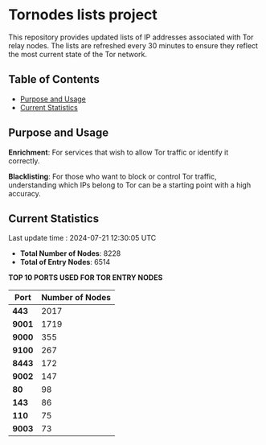 # Tornodes lists project

This repository provides updated lists of IP addresses associated with Tor relay nodes. The lists are refreshed every 30 minutes to ensure they reflect the most current state of the Tor network.

## Table of Contents

- [Purpose and Usage](#purpose-and-usage)
- [Current Statistics](#current-statistics)


## Purpose and Usage

**Enrichment**: For services that wish to allow Tor traffic or identify it correctly.

**Blacklisting**: For those who want to block or control Tor traffic, understanding which IPs belong to Tor can be a starting point with a high accuracy.

## Current Statistics

Last update time : 2024-07-21 12:30:05 UTC

- **Total Number of Nodes**: 8228
- **Total of Entry Nodes**: 6514

**TOP 10 PORTS USED FOR TOR ENTRY NODES**

| **Port** | **Number of Nodes** |
|------|-----------------|
| **443**   | 2017  |
| **9001**   | 1719  |
| **9000**   | 355  |
| **9100**   | 267  |
| **8443**   | 172  |
| **9002**   | 147  |
| **80**   | 98  |
| **143**   | 86  |
| **110**   | 75  |
| **9003**   | 73  |

